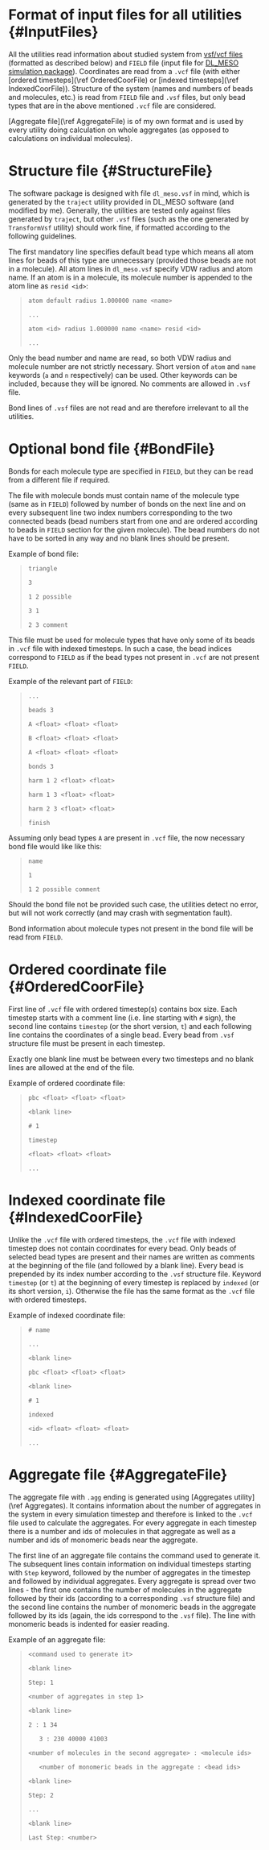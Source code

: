 Format of input files for all utilities {#InputFiles}
=====

All the utilities read information about studied system from [vsf/vcf
files](https://github.com/olenz/vtfplugin/wiki/VTF-format) (formatted as
described below) and `FIELD` file (input file for [DL_MESO simulation
package](http://www.scd.stfc.ac.uk//research/app/ccg/software/DL_MESO/40694.aspx)).
Coordinates are read from a `.vcf` file (with either
[ordered timesteps](\ref OrderedCoorFile) or
[indexed timesteps](\ref IndexedCoorFile)). Structure of the system (names
and numbers of beads and molecules, etc.) is read from `FIELD` file and
`.vsf` files, but only bead types that are in the above mentioned `.vcf`
file are considered.

[Aggregate file](\ref AggregateFile) is of my own format and is used by
every utility doing calculation on whole aggregates (as opposed to
calculations on individual molecules).

Structure file {#StructureFile}
=====

The software package is designed with file `dl_meso.vsf` in mind, which is
generated by the `traject` utility provided in DL_MESO software (and
modified by me). Generally, the utilities are tested only against files
generated by `traject`, but other `.vsf` files (such as the one generated
by `TransformVsf` utility) should work fine, if
formatted according to the following guidelines.

The first mandatory line specifies default bead type which means all atom
lines for beads of this type are unnecessary (provided those beads are not
in a molecule). All atom lines in `dl_meso.vsf` specify VDW radius and atom
name. If an atom is in a molecule, its molecule number is appended to the
atom line as `resid <id>`:
> `atom default radius 1.000000 name <name>`
>
> `...`
>
> `atom <id> radius 1.000000 name <name> resid <id>`
>
> `...`

Only the bead number and name are read, so both VDW radius and molecule
number are not strictly necessary.  Short version of `atom` and `name`
keywords (`a` and `n` respectively) can be used.  Other keywords can be
included, because they will be ignored. No comments are allowed in `.vsf`
file.

Bond lines of `.vsf` files are not read and are therefore irrelevant to
all the utilities.

Optional bond file {#BondFile}
=====

Bonds for each molecule type are specified in `FIELD`, but they can be read
from a different file if required.

The file with molecule bonds must contain name of the molecule type (same
as in `FIELD`) followed by number of bonds on the next line and on every
subsequent line two index numbers corresponding to the two connected beads
(bead numbers start from one and are ordered according to beads in `FIELD`
section for the given molecule). The bead numbers do not have to be sorted
in any way and no blank lines should be present.

Example of bond file:

> `triangle`
>
> `3`
>
> `1 2 possible`
>
> `3 1`
>
> `2 3 comment`

This file must be used for molecule types that have only some of its beads
in `.vcf` file with indexed timesteps. In such a case, the bead indices
correspond to `FIELD` as if the bead types not present in `.vcf` are not
present `FIELD`.

Example of the relevant part of `FIELD`:

> `...`
>
> `beads 3`
>
> `A <float> <float> <float>`
>
> `B <float> <float> <float>`
>
> `A <float> <float> <float>`
>
> `bonds 3`
>
> `harm 1 2 <float> <float>`
>
> `harm 1 3 <float> <float>`
>
> `harm 2 3 <float> <float>`
>
> `finish`

Assuming only bead types `A` are present in `.vcf` file, the now necessary
bond file would like like this:

> `name`
>
> `1`
>
> `1 2 possible comment`

Should the bond file not be provided such case, the utilities detect no error,
but will not work correctly (and may crash with segmentation fault).

Bond information about molecule types not present in the bond file will be read
from `FIELD`.

Ordered coordinate file {#OrderedCoorFile}
=====

First line of `.vcf` file with ordered timestep(s) contains box size. Each
timestep starts with a comment line (i.e. line starting with `#` sign), the
second line contains `timestep` (or the short version, `t`) and each
following line contains the coordinates of a single bead. Every bead from
`.vsf` structure file must be present in each timestep.

Exactly one blank line must be between every two timesteps and no blank
lines are allowed at the end of the file.

Example of ordered coordinate file:

> `pbc <float> <float> <float>`
>
> `<blank line>`
>
> `# 1`
>
> `timestep`
>
> `<float> <float> <float>`
>
> `...`

Indexed coordinate file {#IndexedCoorFile}
=====

Unlike the `.vcf` file with ordered timesteps, the `.vcf` file with indexed
timestep does not contain coordinates for every bead. Only beads of
selected bead types are present and their names are written as comments at
the beginning of the file (and followed by a blank line). Every bead is
prepended by its index number according to the `.vsf` structure file.
Keyword `timestep` (or `t`) at the beginning of every timestep is replaced
by `indexed` (or its short version, `i`). Otherwise the file has the same
format as the `.vcf` file with ordered timesteps.

Example of indexed coordinate file:

> `# name`
>
> `...`
>
> `<blank line>`
>
> `pbc <float> <float> <float>`
>
> `<blank line>`
>
> `# 1`
>
> `indexed`
>
> `<id> <float> <float> <float>`
>
> `...`

Aggregate file {#AggregateFile}
=====

The aggregate file with `.agg` ending is generated using
[Aggregates utility](\ref Aggregates). It contains information about the
number of aggregates in the system in every simulation timestep and
therefore is linked to the `.vcf` file used to calculate the aggregates.
For every aggregate in each timestep there is a number and ids of molecules
in that aggregate as well as a number and ids of monomeric beads near the
aggregate.

The first line of an aggregate file contains the command used to generate
it. The subsequent lines contain information on individual timesteps
starting with `Step` keyword, followed by the number of aggregates in the
timestep and followed by individual aggregates. Every aggregate is spread
over two lines - the first one contains the number of molecules in the
aggregate followed by their ids (according to a corresponding `.vsf`
structure file) and the second line contains the number of monomeric beads
in the aggregate followed by its ids (again, the ids correspond to the
`.vsf` file). The line with monomeric beads is indented for easier reading.

Example of an aggregate file:

> `<command used to generate it>`
>
> `<blank line>`
>
> `Step: 1`
>
> `<number of aggregates in step 1>`
>
> `<blank line>`
>
> `2 : 1 34`
>
> `   3 : 230 40000 41003`
>
> `<number of molecules in the second aggregate> : <molecule ids>`
>
> `   <number of monomeric beads in the aggregate : <bead ids>`
>
> `<blank line>`
>
> `Step: 2`
>
> `...`
>
> `<blank line>`
>
> `Last Step: <number>`
